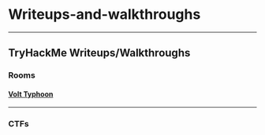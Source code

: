 # Writeups-and-walkthroughs

---

## TryHackMe Writeups/Walkthroughs

### Rooms

#### [Volt Typhoon](./Volt-Typhoon-THM.md)
---

### CTFs
